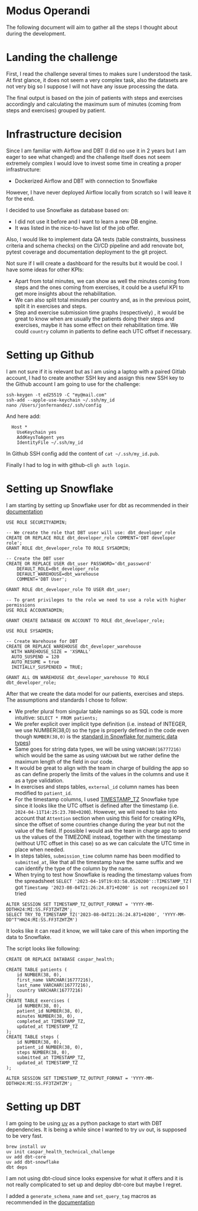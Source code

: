 # Modus Operandi

The following document will aim to gather all the steps I thought about during 
the development.

# Landing the challenge

First, I read the challenge several times to makes sure I understood the task. 
At first glance, it does not seem a very complex task, also the datasets are 
not very big so I suppose I will not have any issue processing the data.

The final output is based on the join of patients with steps and exercises 
accordingly and calculating the maximum sum of minutes (coming from steps and 
exercises) grouped by patient.

# Infrastructure decision

Since I am familiar with Airflow and DBT (I did no use it in 2 years but I am 
eager to see what changed) and the challenge itself does not seem extremely 
complex I would love to invest some time in creating a proper infrastructure:
 - Dockerized Airflow and DBT with connection to Snowflake

However, I have never deployed Airflow locally from scratch so I will leave it
for the end.

I decided to use Snowflake as database based on:
- I did not use it before and I want to learn a new DB engine.
- It was listed in the nice-to-have list of the job offer.

Also, I would like to implement data QA tests (table constraints, bussiness
criteria and schema checks) on the CI/CD pipeline and add renovate bot, 
pytest coverage and documentation deployment to the git project.

Not sure if I will create a dashboard for the results but it would be cool. I
have some ideas for other KPIs:
- Apart from total minutes, we can show as well the minutes coming from steps and the 
ones coming from exercises, it could be a useful KPI to get more insights about 
the rehabilitation.
- We can also split total minutes per country and, as in the previous point,
split it in exercises and steps.
- Step and exercise submission time graphs (respectively) , it would be great 
to know when are usually the patients doing their steps and exercises,
maybe it has some effect on their rehabilitation time. We could `country` column
in patients to define each UTC offset if necessary.

# Setting up Github

I am not sure if it is relevant but as I am using a laptop with a paired Gitlab 
account, I had to create another SSH key and assign this new SSH key to the
Github account I am going to use for the challenge:

```shell
ssh-keygen -t ed25519 -C "my@mail.com"
ssh-add --apple-use-keychain ~/.ssh/my_id 
nano /Users/jonfernandez/.ssh/config
```

And here add:

```
  Host *
    UseKeychain yes
    AddKeysToAgent yes
    IdentityFile ~/.ssh/my_id
```
In Github SSH config add the content of `cat ~/.ssh/my_id.pub`.

Finally I had to log in with github-cli `gh auth login`.

# Setting up Snowflake

I am starting by setting up Snowflake user for dbt as recommended in their
[documentation](https://quickstarts.snowflake.com/guide/data_engineering_with_apache_airflow/index.html#0)

```snowflake
USE ROLE SECURITYADMIN;

-- We create the role that DBT user will use: dbt_developer_role 
CREATE OR REPLACE ROLE dbt_developer_role COMMENT='DBT developer role';
GRANT ROLE dbt_developer_role TO ROLE SYSADMIN;

-- Create the DBT user
CREATE OR REPLACE USER dbt_user PASSWORD='dbt_password'
	DEFAULT_ROLE=dbt_developer_role
	DEFAULT_WAREHOUSE=dbt_warehouse
	COMMENT='DBT User';

GRANT ROLE dbt_developer_role TO USER dbt_user;

-- To grant privileges to the role we need to use a role with higher permissions 
USE ROLE ACCOUNTADMIN;

GRANT CREATE DATABASE ON ACCOUNT TO ROLE dbt_developer_role;

USE ROLE SYSADMIN;

-- Create Warehouse for DBT
CREATE OR REPLACE WAREHOUSE dbt_developer_warehouse
  WITH WAREHOUSE_SIZE = 'XSMALL'
  AUTO_SUSPEND = 120
  AUTO_RESUME = true
  INITIALLY_SUSPENDED = TRUE;

GRANT ALL ON WAREHOUSE dbt_developer_warehouse TO ROLE dbt_developer_role;
```

After that we create the data model for our patients, exercises and steps.
The assumptions and standards I chose to follow:

- We prefer plural from singular table namings so as SQL code is more
intuitive: `SELECT * FROM patients;`
- We prefer explicit over implicit type definition (i.e. instead of INTEGER, 
we use NUMBER(38,0) so the type is properly defined in the code even though 
`NUMBER(38,0)` is the [standard in Snowflake for numeric data types](https://docs.snowflake.com/en/sql-reference/data-types-numeric#number))
- Same goes for string data types, we will be using `VARCHAR(16777216)` which
would be the same as using `VARCHAR` but we rather define the maximum length
of the field in our code.
- It would be great to align with the team in charge of building the app so as
can define properly the limits of the values in the columns and use it as a 
type validation.
- In exercises and steps tables, `external_id` column names has been modified
to `patient_id`.
- For the timestamp columns, I used [TIMESTAMP_TZ](https://docs.snowflake.com/en/sql-reference/data-types-datetime#timestamp-ltz-timestamp-ntz-timestamp-tz)
Snowflake type since it looks like the UTC offset is defined after the 
timestamp (i.e. `2024-04-11T14:25:23.708+0200`).
However, we will need to take into account that `Attention` section
when using this field for creating KPIs, since the offset of some countries 
change during the year but not the value of the field.
If possible I would ask the team in charge app to send us the values of the 
TIMEZONE instead, together with the timestamp (without UTC offset in this case)
so as we can calculate the UTC time in place when needed.
- In steps tables, `submission_time` column name has been modified 
to `submitted_at`, like that all the timestamp have the same suffix and we can
identify the type of the column by the name.
- When trying to test how Snowflake is reading the timestamp values from the 
spreadsheet `SELECT '2023-04-19T19:03:58.0520200'::TIMESTAMP_TZ` I got
`Timestamp '2023-08-04T21:26:24.871+0200' is not recognized` so I tried 
```snowflake
ALTER SESSION SET TIMESTAMP_TZ_OUTPUT_FORMAT = 'YYYY-MM-DDTHH24:MI:SS.FF3TZHTZM';
SELECT TRY_TO_TIMESTAMP_TZ('2023-08-04T21:26:24.871+0200', 'YYYY-MM-DD"T"HH24:MI:SS.FF3TZHTZM')
```
It looks like it can read it know, we will take care of this when importing the
data to Snowflake.

The script looks like following:
```snowflake
CREATE OR REPLACE DATABASE caspar_health;

CREATE TABLE patients (
    id NUMBER(38, 0),
    first_name VARCHAR(16777216),
    last_name VARCHAR(16777216),
    country VARCHAR(16777216)
);
CREATE TABLE exercises (
    id NUMBER(38, 0),
    patient_id NUMBER(38, 0),
    minutes NUMBER(38, 0),
    completed_at TIMESTAMP_TZ,
    updated_at TIMESTAMP_TZ
);
CREATE TABLE steps (
    id NUMBER(38, 0),
    patient_id NUMBER(38, 0),
    steps NUMBER(38, 0),
    submitted_at TIMESTAMP_TZ,
    updated_at TIMESTAMP_TZ
);

ALTER SESSION SET TIMESTAMP_TZ_OUTPUT_FORMAT = 'YYYY-MM-DDTHH24:MI:SS.FF3TZHTZM';
```


# Setting up DBT

I am going to be using [uv](https://github.com/astral-sh/uv) as a python package to start with DBT dependencies. 
It is being a while since I wanted to try uv out, is supposed to be very fast.

```
brew install uv
uv init caspar_health_technical_challenge
uv add dbt-core
uv add dbt-snowflake
dbt deps
```

I am not using dbt-cloud since looks expensive for what it offers and it is not
really complicated to set up and deploy dbt-core but maybe I regret.

I added a `generate_schema_name` and `set_query_tag` macros as recommended 
in the [documentation]([documentation](https://quickstarts.snowflake.com/guide/data_engineering_with_apache_airflow/index.html#0)) 
